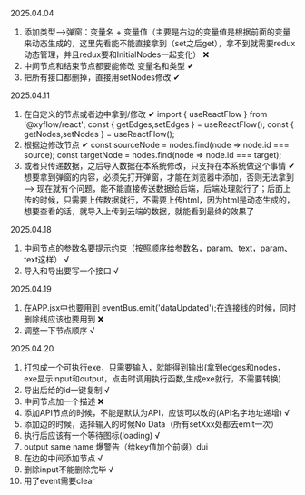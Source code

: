 2025.04.04
1. 添加类型——>弹窗：变量名 + 变量值（主要是右边的变量值是根据前面的变量来动态生成的，这里先看能不能直接拿到（set之后get），拿不到就需要redux动态管理，并且redux要和InitialNodes一起变化） ❌
2. 中间节点和结束节点都要能修改 变量名和类型   ✔  
3. 把所有接口都删掉，直接用setNodes修改  ✔ 

2025.04.11
1. 在自定义的节点或者边中拿到/修改 ✔ 
    import {
    useReactFlow
    } from '@xyflow/react';
    const { getEdges,setEdges  } = useReactFlow();
    const { getNodes,setNodes  } = useReactFlow();
2. 根据边修改节点 ✔ 
    const sourceNode = nodes.find(node => node.id === source);
    const targetNode = nodes.find(node => node.id === target);
3. 或者只传递数据，之后导入数据在本系统修改，只支持在本系统做这个事情 ✔ 
想要拿到弹窗的内容，必须先打开弹窗，才能在浏览器中添加，否则无法拿到——> 现在就有个问题，能不能直接传送数据给后端，后端处理就行了；后面上传的时候，只需要上传数据就行，不需要上传html，因为html是动态生成的，想要查看的话，就导入上传到云端的数据，就能看到最终的效果了

2025.04.18
1. 中间节点的参数名要提示约束（按照顺序给参数名，param、text，param、text这样） √
2. 导入和导出要写一个接口 √

2025.04.19
1. 在APP.jsx中也要用到 eventBus.emit('dataUpdated');在连接线的时候，同时删除线应该也要用到 ❌
2. 调整一下节点顺序 √

2025.04.20
1. 打包成一个可执行exe，只需要输入，就能得到输出(拿到edges和nodes，exe显示input和output，点击时调用执行函数,生成exe就行，不需要转换)
2. 导出后给的id一键复制 √
3. 中间节点加一个描述 ❌
4. 添加API节点的时候，不能是默认为API，应该可以改的(API名字地址递增) √
5. 添加边的时候，选择输入的时候No Data（所有setXxx处都去emit一次）
6. 执行后应该有一个等待图标(loading) √
7. output same name 爆警告（给key值加个前缀）dui
8. 在边的中间添加节点 √
9. 删除input不能删除完毕 √
10. 用了event需要clear
